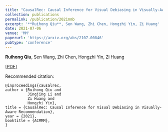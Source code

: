 ```yaml
---
title: "CausalRec: Causal Inference for Visual Debiasing in Visually-Aware Recommendation"
collection: publications
permalink: /publication/2021mmb
excerpt: '**Ruihong Qiu**, Sen Wang, Zhi Chen, Hongzhi Yin, Zi Huang'
date: 2021-07-06
venue: 'MM'
paperurl: 'https://arxiv.org/abs/2107.00846'
pubtype: 'conference'
---
```

**Ruihong Qiu**, Sen Wang, Zhi Chen, Hongzhi Yin, Zi Huang

[\[PDF\]](https://arxiv.org/abs/2107.00846)

Recommended citation:
```
@inproceedings{causalrec,
author = {Ruihong Qiu and
          Jingjing Li and
          Zi Huang and
          Hongzhi Yin},
title = {CausalRec: Causal Inference for Visual Debiasing in Visually-Aware Recommendation},
year = {2021},
booktitle = {ACMMM},
}
```